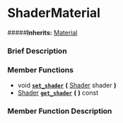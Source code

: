 #  ShaderMaterial  
#####**Inherits:** [Material](class_material)

###  Brief Description  


###  Member Functions 
  * void  **[`set_shader`](#set_shader)**  **(** [Shader](class_shader) shader  **)**
  * [Shader](class_shader)  **[`get_shader`](#get_shader)**  **(** **)** const

###  Member Function Description  
